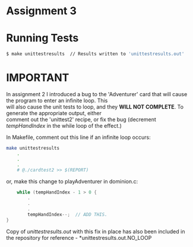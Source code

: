Assignment 3
===

Running Tests
===

```bash
$ make unittestresults  // Results written to 'unittestresults.out'
```

IMPORTANT
===
In assignment 2 I introduced a bug to the 'Adventurer' card that will cause the program to enter an infinite loop. This  
will also cause the unit tests to loop, and they **WILL NOT COMPLETE**. To generate the appropriate output, either  
comment out the 'unittest2' recipe, or fix the bug (decrement *tempHandIndex* in the while loop of the effect.)

In Makefile, comment out this line if an infinite loop occurs:
``` bash
make unittestresults
	.
	.
	.
	# @./cardtest2 >> $(REPORT)
```

or, make this change to playAdventurer in dominion.c:

```c
	while (tempHandIndex - 1 > 0 {
		.
		.
		.
		tempHandIndex--;  // ADD THIS.
}
```

Copy of *unittestresults.out* with this fix in place has also been included in the repository for reference - *unittestresults.out.NO_LOOP
